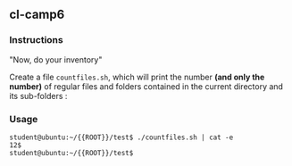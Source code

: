 ## cl-camp6

### Instructions

"Now, do your inventory"

Create a file `countfiles.sh`, which will print the number **(and only the number)** of regular files and folders contained in the current directory and its sub-folders :

### Usage

```console
student@ubuntu:~/{{ROOT}}/test$ ./countfiles.sh | cat -e
12$
student@ubuntu:~/{{ROOT}}/test$
```
